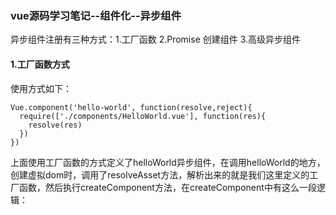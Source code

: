 ### vue源码学习笔记--组件化--异步组件
异步组件注册有三种方式：1.工厂函数 2.Promise 创建组件 3.高级异步组件  
#### 1.工厂函数方式
使用方式如下：
```
Vue.component('hello-world', function(resolve,reject){
  require(['./components/HelloWorld.vue'], function(res){
  	resolve(res)
  })
})
```
上面使用工厂函数的方式定义了helloWorld异步组件，在调用helloWorld的地方，创建虚拟dom时，调用了resolveAsset方法，解析出来的就是我们这里定义的工厂函数，然后执行createComponent方法，在createComponent中有这么一段逻辑：
```

```
